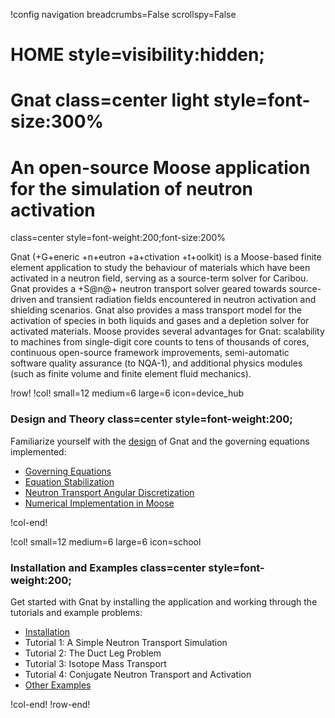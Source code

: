 !config navigation breadcrumbs=False scrollspy=False

# HOME style=visibility:hidden;

# Gnat class=center light style=font-size:300%

# An open-source Moose application for the simulation of neutron activation
  class=center
  style=font-weight:200;font-size:200%

Gnat (+G+eneric +n+eutron +a+ctivation +t+oolkit) is a Moose-based finite
element application to study the behaviour of materials which have been
activated in a neutron field, serving as a source-term solver for Caribou. Gnat
provides a +S@n@+ neutron transport solver geared towards source-driven and
transient radiation fields encountered in neutron activation and shielding
scenarios. Gnat also provides a mass transport model for the activation of
species in both liquids and gases and a depletion solver for activated
materials. Moose provides several advantages for Gnat: scalability to machines
from single-digit core counts to tens of thousands of cores, continuous
open-source framework improvements, semi-automatic software quality assurance
(to NQA-1), and additional physics modules (such as finite volume and finite
  element fluid mechanics).

!row!
!col! small=12 medium=6 large=6 icon=device_hub

### Design and Theory class=center style=font-weight:200;

Familiarize yourself with the [design](syntax/NeutronActivationStudy/index.md)
of Gnat and the governing equations implemented:

- [Governing Equations](about/equations.md)
- [Equation Stabilization](about/stabilization.md)
- [Neutron Transport Angular Discretization](about/nte_angular_approach.md)
- [Numerical Implementation in Moose](about/implementation.md)

!col-end!

!col! small=12 medium=6 large=6 icon=school

### Installation and Examples class=center style=font-weight:200;

Get started with Gnat by installing the application and working through the
tutorials and example problems:

- [Installation](getting_started/installation.md)
- Tutorial 1: A Simple Neutron Transport Simulation
- Tutorial 2: The Duct Leg Problem
- Tutorial 3: Isotope Mass Transport
- Tutorial 4: Conjugate Neutron Transport and Activation
- [Other Examples](getting_started/other_examples.md)

!col-end!
!row-end!
